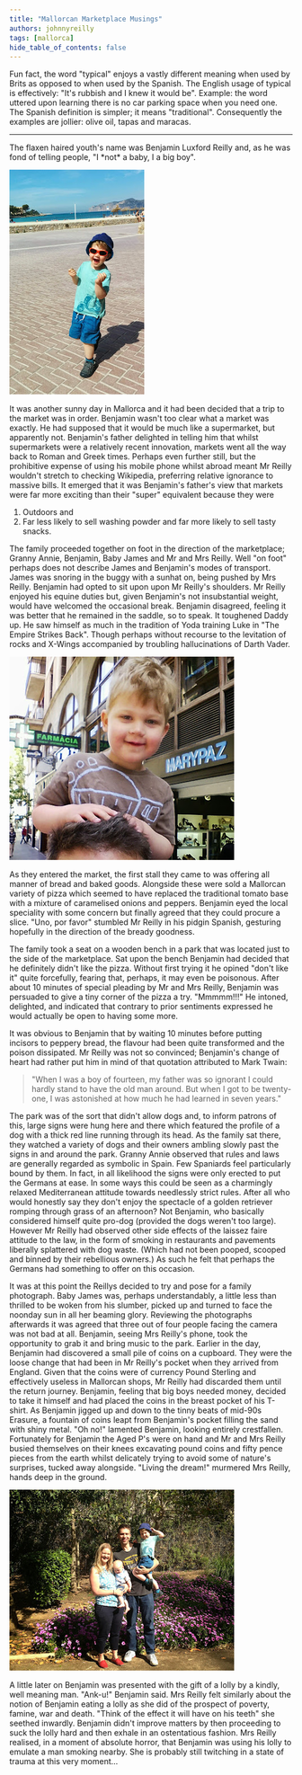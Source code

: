 ```yaml
---
title: "Mallorcan Marketplace Musings"
authors: johnnyreilly
tags: [mallorca]
hide_table_of_contents: false
---
```

Fun fact, the word "typical" enjoys a vastly different meaning when used by Brits as opposed to when used by the Spanish. The English usage of typical is effectively: "It's rubbish and I knew it would be". Example: the word uttered upon learning there is no car parking space when you need one. The Spanish definition is simpler; it means "traditional". Consequently the examples are jollier: olive oil, tapas and maracas.

---

The flaxen haired youth's name was Benjamin Luxford Reilly and, as he was fond of telling people, "I \*not\* a baby, I a big boy".

![](Benjamin.jpg)

It was another sunny day in Mallorca and it had been decided that a trip to the market was in order. Benjamin wasn't too clear what a market was exactly. He had supposed that it would be much like a supermarket, but apparently not. Benjamin's father delighted in telling him that whilst supermarkets were a relatively recent innovation, markets went all the way back to Roman and Greek times. Perhaps even further still, but the prohibitive expense of using his mobile phone whilst abroad meant Mr Reilly wouldn't stretch to checking Wikipedia, preferring relative ignorance to massive bills. It emerged that it was Benjamin's father's view that markets were far more exciting than their "super" equivalent because they were

1. Outdoors and
2. Far less likely to sell washing powder and far more likely to sell tasty snacks.

<!-- -->



The family proceeded together on foot in the direction of the marketplace; Granny Annie, Benjamin, Baby James and Mr and Mrs Reilly. Well "on foot" perhaps does not describe James and Benjamin's modes of transport. James was snoring in the buggy with a sunhat on, being pushed by Mrs Reilly. Benjamin had opted to sit upon upon Mr Reilly's shoulders. Mr Reilly enjoyed his equine duties but, given Benjamin's not insubstantial weight, would have welcomed the occasional break. Benjamin disagreed, feeling it was better that he remained in the saddle, so to speak. It toughened Daddy up. He saw himself as much in the tradition of Yoda training Luke in "The Empire Strikes Back". Though perhaps without recourse to the levitation of rocks and X-Wings accompanied by troubling hallucinations of Darth Vader.

![](BenjaminAstrideHisNobleSteed.jpg)

As they entered the market, the first stall they came to was offering all manner of bread and baked goods. Alongside these were sold a Mallorcan variety of pizza which seemed to have replaced the traditional tomato base with a mixture of caramelised onions and peppers. Benjamin eyed the local speciality with some concern but finally agreed that they could procure a slice. "Uno, por favor" stumbled Mr Reilly in his pidgin Spanish, gesturing hopefully in the direction of the bready goodness.

The family took a seat on a wooden bench in a park that was located just to the side of the marketplace. Sat upon the bench Benjamin had decided that he definitely didn't like the pizza. Without first trying it he opined "don't like it" quite forcefully, fearing that, perhaps, it may even be poisonous. After about 10 minutes of special pleading by Mr and Mrs Reilly, Benjamin was persuaded to give a tiny corner of the pizza a try. "Mmmmm!!!" He intoned, delighted, and indicated that contrary to prior sentiments expressed he would actually be open to having some more.

It was obvious to Benjamin that by waiting 10 minutes before putting incisors to peppery bread, the flavour had been quite transformed and the poison dissipated. Mr Reilly was not so convinced; Benjamin's change of heart had rather put him in mind of that quotation attributed to Mark Twain:

> "When I was a boy of fourteen, my father was so ignorant I could hardly stand to have the old man around. But when I got to be twenty-one, I was astonished at how much he had learned in seven years."

The park was of the sort that didn't allow dogs and, to inform patrons of this, large signs were hung here and there which featured the profile of a dog with a thick red line running through its head. As the family sat there, they watched a variety of dogs and their owners ambling slowly past the signs in and around the park. Granny Annie observed that rules and laws are generally regarded as symbolic in Spain. Few Spaniards feel particularly bound by them. In fact, in all likelihood the signs were only erected to put the Germans at ease. In some ways this could be seen as a charmingly relaxed Mediterranean attitude towards needlessly strict rules. After all who would honestly say they don't enjoy the spectacle of a golden retriever romping through grass of an afternoon? Not Benjamin, who basically considered himself quite pro-dog (provided the dogs weren't too large). However Mr Reilly had observed other side effects of the laissez faire attitude to the law, in the form of smoking in restaurants and pavements liberally splattered with dog waste. (Which had not been pooped, scooped and binned by their rebellious owners.) As such he felt that perhaps the Germans had something to offer on this occasion.

It was at this point the Reillys decided to try and pose for a family photograph. Baby James was, perhaps understandably, a little less than thrilled to be woken from his slumber, picked up and turned to face the noonday sun in all her beaming glory. Reviewing the photographs afterwards it was agreed that three out of four people facing the camera was not bad at all. Benjamin, seeing Mrs Reilly's phone, took the opportunity to grab it and bring music to the park. Earlier in the day, Benjamin had discovered a small pile of coins on a cupboard. They were the loose change that had been in Mr Reilly's pocket when they arrived from England. Given that the coins were of currency Pound Sterling and effectively useless in Mallorcan shops, Mr Reilly had discarded them until the return journey. Benjamin, feeling that big boys needed money, decided to take it himself and had placed the coins in the breast pocket of his T-shirt. As Benjamin jigged up and down to the tinny beats of mid-90s Erasure, a fountain of coins leapt from Benjamin's pocket filling the sand with shiny metal. "Oh no!" lamented Benjamin, looking entirely crestfallen. Fortunately for Benjamin the Aged P's were on hand and Mr and Mrs Reilly busied themselves on their knees excavating pound coins and fifty pence pieces from the earth whilst delicately trying to avoid some of nature's surprises, tucked away alongside. "Living the dream!" murmered Mrs Reilly, hands deep in the ground.

![](FamilyPhoto.jpg)

A little later on Benjamin was presented with the gift of a lolly by a kindly, well meaning man. "Ank-u!" Benjamin said. Mrs Reilly felt similarly about the notion of Benjamin eating a lolly as she did of the prospect of poverty, famine, war and death. "Think of the effect it will have on his teeth" she seethed inwardly. Benjamin didn't improve matters by then proceeding to suck the lolly hard and then exhale in an ostentatious fashion. Mrs Reilly realised, in a moment of absolute horror, that Benjamin was using his lolly to emulate a man smoking nearby. She is probably still twitching in a state of trauma at this very moment...


